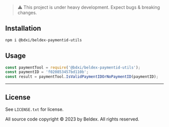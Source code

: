 
> :warning: This project is under heavy development. Expect bugs & breaking changes.

## Installation

```bash
npm i @bdxi/beldex-paymentid-utils
```

## Usage

```js
const paymentTool = require('@bdxi/beldex-paymentid-utils');
const paymentID = 'f020853457bd110b';
const result = paymentTool.IsValidPaymentIDOrNoPaymentID(paymentID);
```

-----

## License

See `LICENSE.txt` for license.

All source code copyright © 2023 by Beldex. All rights reserved.